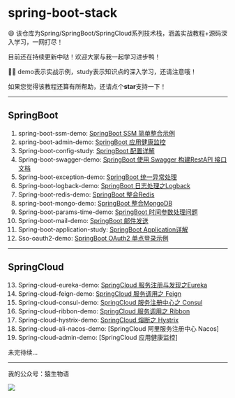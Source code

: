 # spring-boot-stack
:smile: 该仓库为Spring/SpringBoot/SpringCloud系列技术栈，涵盖实战教程+源码深入学习，一网打尽！

目前还在持续更新中哒！欢迎大家与我一起学习进步鸭！

:tipping_hand_man: demo表示实战示例，study表示知识点的深入学习，还请注意哦！

如果您觉得该教程还算有所帮助，还请点个**star**支持一下！



---

## SpringBoot

1. spring-boot-ssm-demo: [SpringBoot SSM 简单整合示例](http://www.eknown.cn/index.php/spring-boot/ssm-simple.html)
2. spring-boot-admin-demo: [SpringBoot 应用健康监控](http://www.eknown.cn/index.php/spring-boot/spring-boot-admin.html)
3. Spring-boot-config-study: [SpringBoot 配置详解](http://www.eknown.cn/index.php/spring-boot/config.html)
4. Spring-boot-swagger-demo: [SpringBoot 使用 Swagger 构建RestAPI 接口文档](http://www.eknown.cn/index.php/default/spring-boot-swagger.html)
5. Spring-boot-exception-demo: [SpringBoot 统一异常处理](http://www.eknown.cn/index.php/spring-boot/exception-handler.html)
6. Spring-boot-logback-demo: [SpringBoot 日志处理之Logback](http://www.eknown.cn/index.php/spring-boot/logback.html)
7. Spring-boot-redis-demo: [SpringBoot 整合Redis](http://www.eknown.cn/index.php/spring-boot/spring-boot-redis.html)
8. spring-boot-mongo-demo: [SpringBoot 整合MongoDB](http://www.eknown.cn/index.php/spring-boot/spring-boot-mongodb.html)
9. Spring-boot-params-time-demo: [SpringBoot 时间参数处理问题](http://www.eknown.cn/index.php/spring-boot/params-time.html)
10. Spring-boot-mail-demo: [SpringBoot 邮件发送](http://www.eknown.cn/index.php/spring-boot/email.html)
11. Spring-boot-application-study: [SpringBoot Application详解](http://www.eknown.cn/index.php/spring-boot/spring-boot-application.html)
12. Sso-oauth2-demo: [SpringBoot OAuth2 单点登录示例](http://www.eknown.cn/index.php/spring-boot/oauth2-sso.html)


---

## SpringCloud

13. Spring-cloud-eureka-demo: [SpringCloud 服务注册与发现之Eureka](http://www.eknown.cn/index.php/SpringCloud/eureka.html)
14. Spring-cloud-feign-demo: [SpringCloud 服务调用之 Feign](http://www.eknown.cn/index.php/SpringCloud/feign.html)
15. Spring-cloud-consul-demo: [SpringCloud 服务注册中心之 Consul](http://www.eknown.cn/index.php/SpringCloud/consul.html)
16. Spring-cloud-ribbon-demo: [SpringCloud 服务调用之 Ribbon](http://www.eknown.cn/index.php/SpringCloud/ribbon.html)
17. Spring-cloud-hystrix-demo: [SpringCloud 熔断之 Hystrix](http://www.eknown.cn/index.php/SpringCloud/hystrix.html)
18. Spring-cloud-ali-nacos-demo: [SpringCloud 阿里服务注册中心 Nacos]
19. Spring-cloud-admin-demo: [SpringCloud 应用健康监控]

未完待续...

---

我的公众号：猿生物语


![](http://zfh-public-blog.oss-cn-beijing.aliyuncs.com/image-1577335824761.png)
